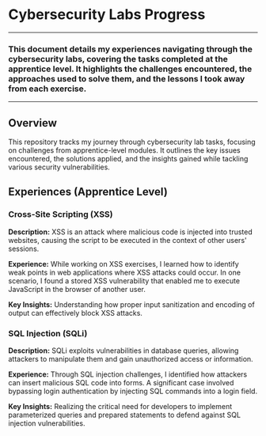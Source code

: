 <h1>Cybersecurity Labs Progress</h1>
<hr>
<h3>This document details my experiences navigating through the cybersecurity labs, covering the tasks completed at the apprentice level. It highlights the challenges encountered, the approaches used to solve them, and the lessons I took away from each exercise.</h3>
<hr>

<h2>Overview</h2>
<p>This repository tracks my journey through cybersecurity lab tasks, focusing on challenges from apprentice-level modules. It outlines the key issues encountered, the solutions applied, and the insights gained while tackling various security vulnerabilities.</p>

<h2>Experiences (Apprentice Level)</h2>

<h3>Cross-Site Scripting (XSS)</h3>
<p><strong>Description:</strong> XSS is an attack where malicious code is injected into trusted websites, causing the script to be executed in the context of other users' sessions.</p>
<p><strong>Experience:</strong> While working on XSS exercises, I learned how to identify weak points in web applications where XSS attacks could occur. In one scenario, I found a stored XSS vulnerability that enabled me to execute JavaScript in the browser of another user.</p>
<p><strong>Key Insights:</strong> Understanding how proper input sanitization and encoding of output can effectively block XSS attacks.</p>



<h3>SQL Injection (SQLi)</h3>
<p><strong>Description:</strong> SQLi exploits vulnerabilities in database queries, allowing attackers to manipulate them and gain unauthorized access or information.</p>
<p><strong>Experience:</strong> Through SQL injection challenges, I identified how attackers can insert malicious SQL code into forms. A significant case involved bypassing login authentication by injecting SQL commands into a login field.</p>
<p><strong>Key Insights:</strong> Realizing the critical need for developers to implement parameterized queries and prepared statements to defend against SQL injection vulnerabilities.</p>
